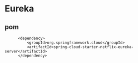 # Eureka
## pom 
          <dependency>
              <groupId>org.springframework.cloud</groupId>
              <artifactId>spring-cloud-starter-netflix-eureka-server</artifactId>
          </dependency>